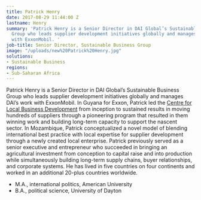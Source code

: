 ```yaml
---
title: Patrick Henry
date: 2017-08-29 11:44:00 Z
lastname: Henry
summary: 'Patrick Henry is a Senior Director in DAI Global’s Sustainable Business
  Group who leads supplier development initiatives globally and manages DAI’s work
  with ExxonMobil. '
job-title: Senior Director, Sustainable Business Group
image: "/uploads/new%20Patrick%20Henry.jpg"
solutions:
- Sustainable Business
regions:
- Sub-Saharan Africa
---
```


Patrick Henry is a Senior Director in DAI Global’s Sustainable Business Group who leads supplier development initiatives globally and manages DAI’s work with ExxonMobil. In Guyana for Exxon, Patrick led the [Centre for Local Business Development](http://corporate.exxonmobil.com/en/company/worldwide-operations/locations/guyana/news-releases/20170626-centre-for-local-business-development-in-georgetown) from inception to sustained results in moving hundreds of suppliers through a pioneering program that resulted in them winning work and building long-term capacity to support the nascent sector. In Mozambique, Patrick conceptualized a novel model of blending international best practice with local expertise for supplier development through a newly created local enterprise. Patrick previously served as a senior executive and entrepreneur who succeeded in bringing an agricultural investment from conception to capital raise and into production while simultaneously building long-term supply chains, buyer relationships, and corporate systems. He has lived in five countries on four continents and worked in an additional 20-plus countries worldwide. 

* M.A., international politics, American University
* B.A., political science, University of Dayton